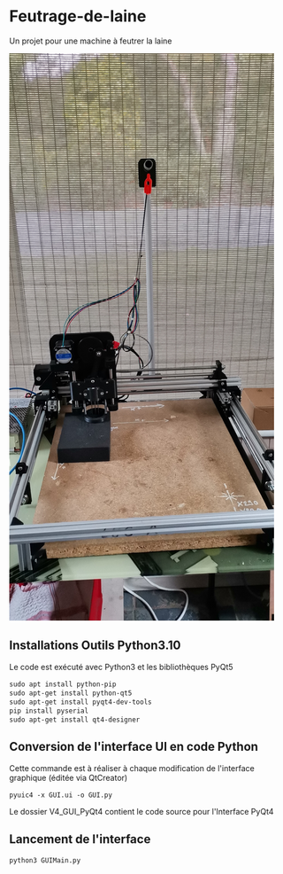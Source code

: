 # Feutrage-de-laine

Un projet pour une machine à feutrer la laine

![Machine](Images/1.jpg)

## Installations Outils Python3.10

Le code est exécuté avec Python3 et les bibliothèques PyQt5

```
sudo apt install python-pip
sudo apt-get install python-qt5
sudo apt-get install pyqt4-dev-tools 
pip install pyserial
sudo apt-get install qt4-designer
```

## Conversion de l'interface UI en code Python

Cette commande est à réaliser à chaque modification de l'interface graphique (éditée via QtCreator)
```
pyuic4 -x GUI.ui -o GUI.py
```


Le dossier V4_GUI_PyQt4 contient le code source pour l'Interface PyQt4


## Lancement de l'interface

```
python3 GUIMain.py
```
